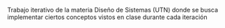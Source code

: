 Trabajo iterativo de la materia Diseño de Sistemas (UTN) donde se busca implementar ciertos conceptos vistos en clase durante cada iteración
